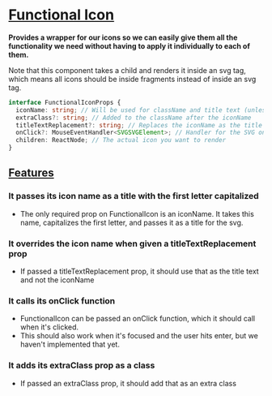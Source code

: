 # [Functional Icon](FunctionalIcon/FunctionalIcon.tsx)

**Provides a wrapper for our icons so we can easily give them all the functionality we need without having to apply it individually to each of them.**

Note that this component takes a child and renders it inside an svg tag, which means all icons should be inside fragments instead of inside an svg tag.

```typescript
interface FunctionalIconProps {
  iconName: string; // Will be used for className and title text (unless titleTextReplacement provided)
  extraClass?: string; // Added to the className after the iconName
  titleTextReplacement?: string; // Replaces the iconName as the title text for the SVG
  onClick?: MouseEventHandler<SVGSVGElement>; // Handler for the SVG onClick event
  children: ReactNode; // The actual icon you want to render
}
```

## [Features](FunctionalICon/FunctionalIcon.test.tsx)

### It passes its icon name as a title with the first letter capitalized

- The only required prop on FunctionalIcon is an iconName. It takes this name, capitalizes the first letter, and passes it as a title for the svg.

### It overrides the icon name when given a titleTextReplacement prop

- If passed a titleTextReplacement prop, it should use that as the title text and not the iconName

### It calls its onClick function

- FunctionalIcon can be passed an onClick function, which it should call when it's clicked.
- This should also work when it's focused and the user hits enter, but we haven't implemented that yet.

### It adds its extraClass prop as a class

- If passed an extraClass prop, it should add that as an extra class
